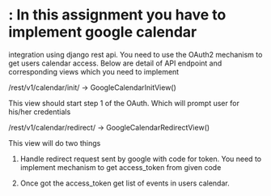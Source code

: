 # : In this assignment you have to implement google calendar
integration using django rest api. You need to use the OAuth2 mechanism to
get users calendar access. Below are detail of API endpoint and
corresponding views which you need to implement

/rest/v1/calendar/init/ -> GoogleCalendarInitView()

This view should start step 1 of the OAuth. Which will prompt user for
his/her credentials

/rest/v1/calendar/redirect/ -> GoogleCalendarRedirectView()
          
This view will do two things
1. Handle redirect request sent by google with code for token. You
need to implement mechanism to get access_token from given code

2. Once got the access_token get list of events in users calendar.
